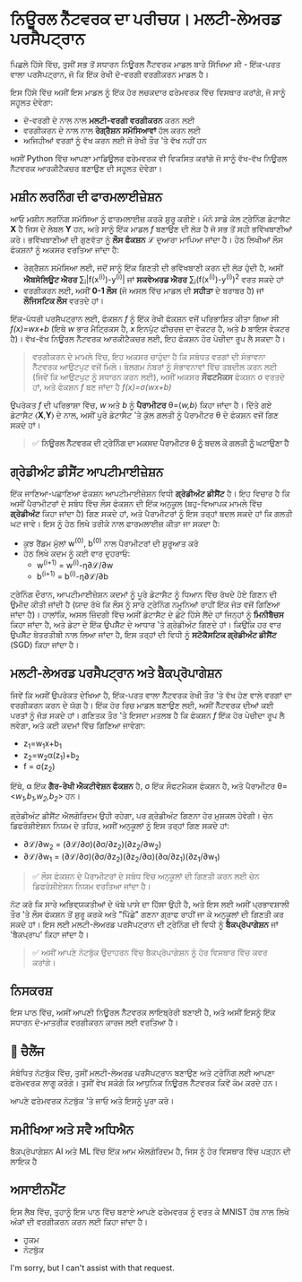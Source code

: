 <!--
CO_OP_TRANSLATOR_METADATA:
{
  "original_hash": "df98b2c59f87d8543135301e87969f70",
  "translation_date": "2025-05-20T02:17:25+00:00",
  "source_file": "15-rag-and-vector-databases/data/own_framework.md",
  "language_code": "pa"
}
-->
# ਨਿਊਰਲ ਨੈੱਟਵਰਕ ਦਾ ਪਰੀਚਯ। ਮਲਟੀ-ਲੇਅਰਡ ਪਰਸੈਪਟ੍ਰਾਨ

ਪਿਛਲੇ ਹਿੱਸੇ ਵਿੱਚ, ਤੁਸੀਂ ਸਭ ਤੋਂ ਸਧਾਰਨ ਨਿਊਰਲ ਨੈੱਟਵਰਕ ਮਾਡਲ ਬਾਰੇ ਸਿੱਖਿਆ ਸੀ - ਇੱਕ-ਪਰਤ ਵਾਲਾ ਪਰਸੈਪਟ੍ਰਾਨ, ਜੋ ਕਿ ਇੱਕ ਰੇਖੀ ਦੋ-ਵਰਗੀ ਵਰਗੀਕਰਨ ਮਾਡਲ ਹੈ।

ਇਸ ਹਿੱਸੇ ਵਿੱਚ ਅਸੀਂ ਇਸ ਮਾਡਲ ਨੂੰ ਇੱਕ ਹੋਰ ਲਚਕਦਾਰ ਫਰੇਮਵਰਕ ਵਿੱਚ ਵਿਸਥਾਰ ਕਰਾਂਗੇ, ਜੋ ਸਾਨੂੰ ਸਹੂਲਤ ਦੇਵੇਗਾ:

* ਦੋ-ਵਰਗੀ ਦੇ ਨਾਲ ਨਾਲ **ਮਲਟੀ-ਵਰਗੀ ਵਰਗੀਕਰਨ** ਕਰਨ ਲਈ
* ਵਰਗੀਕਰਨ ਦੇ ਨਾਲ ਨਾਲ **ਰੇਗ੍ਰੈਸ਼ਨ ਸਮੱਸਿਆਵਾਂ** ਹੱਲ ਕਰਨ ਲਈ
* ਅਜਿਹੀਆਂ ਵਰਗਾਂ ਨੂੰ ਵੱਖ ਕਰਨ ਲਈ ਜੋ ਰੇਖੀ ਤੌਰ 'ਤੇ ਵੱਖ ਨਹੀਂ ਹਨ

ਅਸੀਂ Python ਵਿੱਚ ਆਪਣਾ ਮਾਡਿਊਲਰ ਫਰੇਮਵਰਕ ਵੀ ਵਿਕਸਿਤ ਕਰਾਂਗੇ ਜੋ ਸਾਨੂੰ ਵੱਖ-ਵੱਖ ਨਿਊਰਲ ਨੈੱਟਵਰਕ ਆਰਕੀਟੈਕਚਰ ਬਣਾਉਣ ਦੀ ਸਹੂਲਤ ਦੇਵੇਗਾ।

## ਮਸ਼ੀਨ ਲਰਨਿੰਗ ਦੀ ਫਾਰਮਲਾਈਜ਼ੇਸ਼ਨ

ਆਓ ਮਸ਼ੀਨ ਲਰਨਿੰਗ ਸਮੱਸਿਆ ਨੂੰ ਫਾਰਮਲਾਈਜ਼ ਕਰਕੇ ਸ਼ੁਰੂ ਕਰੀਏ। ਮੰਨੋ ਸਾਡੇ ਕੋਲ ਟ੍ਰੇਨਿੰਗ ਡੇਟਾਸੈਟ **X** ਹੈ ਜਿਸ ਦੇ ਲੇਬਲ **Y** ਹਨ, ਅਤੇ ਸਾਨੂੰ ਇੱਕ ਮਾਡਲ *f* ਬਣਾਉਣ ਦੀ ਲੋੜ ਹੈ ਜੋ ਸਭ ਤੋਂ ਸਹੀ ਭਵਿੱਖਬਾਣੀਆਂ ਕਰੇ। ਭਵਿੱਖਬਾਣੀਆਂ ਦੀ ਗੁਣਵੱਤਾ ਨੂੰ **ਲੌਸ ਫੰਕਸ਼ਨ** ℒ ਦੁਆਰਾ ਮਾਪਿਆ ਜਾਂਦਾ ਹੈ। ਹੇਠ ਲਿਖੀਆਂ ਲੌਸ ਫੰਕਸ਼ਨਾਂ ਨੂੰ ਅਕਸਰ ਵਰਤਿਆ ਜਾਂਦਾ ਹੈ:

* ਰੇਗ੍ਰੈਸ਼ਨ ਸਮੱਸਿਆ ਲਈ, ਜਦੋਂ ਸਾਨੂੰ ਇੱਕ ਗਿਣਤੀ ਦੀ ਭਵਿੱਖਬਾਣੀ ਕਰਨ ਦੀ ਲੋੜ ਹੁੰਦੀ ਹੈ, ਅਸੀਂ **ਐਬਸੋਲਿਊਟ ਐਰਰ** ∑<sub>i</sub>|f(x<sup>(i)</sup>)-y<sup>(i)</sup>| ਜਾਂ **ਸਕਵੇਅਰਡ ਐਰਰ** ∑<sub>i</sub>(f(x<sup>(i)</sup>)-y<sup>(i)</sup>)<sup>2</sup> ਵਰਤ ਸਕਦੇ ਹਾਂ
* ਵਰਗੀਕਰਨ ਲਈ, ਅਸੀਂ **0-1 ਲੌਸ** (ਜੋ ਅਸਲ ਵਿੱਚ ਮਾਡਲ ਦੀ **ਸਹੀਤਾ** ਦੇ ਬਰਾਬਰ ਹੈ) ਜਾਂ **ਲੌਜਿਸਟਿਕ ਲੌਸ** ਵਰਤਦੇ ਹਾਂ।

ਇੱਕ-ਪੱਧਰੀ ਪਰਸੈਪਟ੍ਰਾਨ ਲਈ, ਫੰਕਸ਼ਨ *f* ਨੂੰ ਇੱਕ ਰੇਖੀ ਫੰਕਸ਼ਨ ਵਜੋਂ ਪਰਿਭਾਸ਼ਿਤ ਕੀਤਾ ਗਿਆ ਸੀ *f(x)=wx+b* (ਇਥੇ *w* ਭਾਰ ਮੈਟ੍ਰਿਕਸ ਹੈ, *x* ਇਨਪੁੱਟ ਫੀਚਰਜ਼ ਦਾ ਵੇਕਟਰ ਹੈ, ਅਤੇ *b* ਬਾਇਸ ਵੇਕਟਰ ਹੈ)। ਵੱਖ-ਵੱਖ ਨਿਊਰਲ ਨੈੱਟਵਰਕ ਆਰਕੀਟੈਕਚਰ ਲਈ, ਇਹ ਫੰਕਸ਼ਨ ਹੋਰ ਪੇਚੀਦਾ ਰੂਪ ਲੈ ਸਕਦਾ ਹੈ।

> ਵਰਗੀਕਰਨ ਦੇ ਮਾਮਲੇ ਵਿੱਚ, ਇਹ ਅਕਸਰ ਚਾਹੁੰਦਾ ਹੈ ਕਿ ਸਬੰਧਤ ਵਰਗਾਂ ਦੀ ਸੰਭਾਵਨਾ ਨੈੱਟਵਰਕ ਆਉਟਪੁਟ ਵਜੋਂ ਮਿਲੇ। ਬੇਲਗਮ ਨੰਬਰਾਂ ਨੂੰ ਸੰਭਾਵਨਾਵਾਂ ਵਿੱਚ ਤਬਦੀਲ ਕਰਨ ਲਈ (ਜਿਵੇਂ ਕਿ ਆਉਟਪੁਟ ਨੂੰ ਸਧਾਰਨ ਕਰਨ ਲਈ), ਅਸੀਂ ਅਕਸਰ **ਸੌਫਟਮੈਕਸ** ਫੰਕਸ਼ਨ σ ਵਰਤਦੇ ਹਾਂ, ਅਤੇ ਫੰਕਸ਼ਨ *f* ਬਣ ਜਾਂਦਾ ਹੈ *f(x)=σ(wx+b)*

ਉਪਰੋਕਤ *f* ਦੀ ਪਰਿਭਾਸ਼ਾ ਵਿੱਚ, *w* ਅਤੇ *b* ਨੂੰ **ਪੈਰਾਮੀਟਰ** θ=⟨*w,b*⟩ ਕਿਹਾ ਜਾਂਦਾ ਹੈ। ਦਿੱਤੇ ਗਏ ਡੇਟਾਸੈਟ ⟨**X**,**Y**⟩ ਦੇ ਨਾਲ, ਅਸੀਂ ਪੂਰੇ ਡੇਟਾਸੈਟ 'ਤੇ ਕੁੱਲ ਗਲਤੀ ਨੂੰ ਪੈਰਾਮੀਟਰ θ ਦੇ ਫੰਕਸ਼ਨ ਵਜੋਂ ਗਿਣ ਸਕਦੇ ਹਾਂ।

> ✅ **ਨਿਊਰਲ ਨੈੱਟਵਰਕ ਦੀ ਟ੍ਰੇਨਿੰਗ ਦਾ ਮਕਸਦ ਪੈਰਾਮੀਟਰ θ ਨੂੰ ਬਦਲ ਕੇ ਗਲਤੀ ਨੂੰ ਘਟਾਉਣਾ ਹੈ**

## ਗ੍ਰੇਡੀਅੰਟ ਡੀਸੈਂਟ ਆਪਟੀਮਾਈਜ਼ੇਸ਼ਨ

ਇੱਕ ਜਾਣਿਆ-ਪਛਾਣਿਆ ਫੰਕਸ਼ਨ ਆਪਟੀਮਾਈਜ਼ੇਸ਼ਨ ਵਿਧੀ **ਗ੍ਰੇਡੀਅੰਟ ਡੀਸੈਂਟ** ਹੈ। ਇਹ ਵਿਚਾਰ ਹੈ ਕਿ ਅਸੀਂ ਪੈਰਾਮੀਟਰਾਂ ਦੇ ਸਬੰਧ ਵਿੱਚ ਲੌਸ ਫੰਕਸ਼ਨ ਦੀ ਇੱਕ ਅਨੁਕੂਲ (ਬਹੁ-ਵਿਆਪਕ ਮਾਮਲੇ ਵਿੱਚ **ਗ੍ਰੇਡੀਅੰਟ** ਕਿਹਾ ਜਾਂਦਾ ਹੈ) ਗਿਣ ਸਕਦੇ ਹਾਂ, ਅਤੇ ਪੈਰਾਮੀਟਰਾਂ ਨੂੰ ਇਸ ਤਰ੍ਹਾਂ ਬਦਲ ਸਕਦੇ ਹਾਂ ਕਿ ਗਲਤੀ ਘਟ ਜਾਵੇ। ਇਸ ਨੂੰ ਹੇਠ ਲਿਖੇ ਤਰੀਕੇ ਨਾਲ ਫਾਰਮਲਾਈਜ਼ ਕੀਤਾ ਜਾ ਸਕਦਾ ਹੈ:

* ਕੁਝ ਰੈਂਡਮ ਮੁੱਲਾਂ w<sup>(0)</sup>, b<sup>(0)</sup> ਨਾਲ ਪੈਰਾਮੀਟਰਾਂ ਦੀ ਸ਼ੁਰੂਆਤ ਕਰੋ
* ਹੇਠ ਲਿਖੇ ਕਦਮ ਨੂੰ ਕਈ ਵਾਰ ਦੁਹਰਾਓ:
    - w<sup>(i+1)</sup> = w<sup>(i)</sup>-η∂ℒ/∂w
    - b<sup>(i+1)</sup> = b<sup>(i)</sup>-η∂ℒ/∂b

ਟ੍ਰੇਨਿੰਗ ਦੌਰਾਨ, ਆਪਟੀਮਾਈਜ਼ੇਸ਼ਨ ਕਦਮਾਂ ਨੂੰ ਪੂਰੇ ਡੇਟਾਸੈਟ ਨੂੰ ਧਿਆਨ ਵਿੱਚ ਰੱਖਦੇ ਹੋਏ ਗਿਣਨ ਦੀ ਉਮੀਦ ਕੀਤੀ ਜਾਂਦੀ ਹੈ (ਯਾਦ ਰੱਖੋ ਕਿ ਲੌਸ ਨੂੰ ਸਾਰੇ ਟ੍ਰੇਨਿੰਗ ਨਮੂਨਿਆਂ ਰਾਹੀਂ ਇੱਕ ਜੋੜ ਵਜੋਂ ਗਿਣਿਆ ਜਾਂਦਾ ਹੈ)। ਹਾਲਾਂਕਿ, ਅਸਲ ਜ਼ਿੰਦਗੀ ਵਿੱਚ ਅਸੀਂ ਡੇਟਾਸੈਟ ਦੇ ਛੋਟੇ ਹਿੱਸੇ ਲੈਂਦੇ ਹਾਂ ਜਿਨ੍ਹਾਂ ਨੂੰ **ਮਿਨੀਬੈਚਸ** ਕਿਹਾ ਜਾਂਦਾ ਹੈ, ਅਤੇ ਡੇਟਾ ਦੇ ਇੱਕ ਉਪਸੈੱਟ ਦੇ ਆਧਾਰ 'ਤੇ ਗ੍ਰੇਡੀਅੰਟ ਗਿਣਦੇ ਹਾਂ। ਕਿਉਂਕਿ ਹਰ ਵਾਰ ਉਪਸੈੱਟ ਬੇਤਰਤੀਬੀ ਨਾਲ ਲਿਆ ਜਾਂਦਾ ਹੈ, ਇਸ ਤਰ੍ਹਾਂ ਦੀ ਵਿਧੀ ਨੂੰ **ਸਟੋਕੈਸਟਿਕ ਗ੍ਰੇਡੀਅੰਟ ਡੀਸੈਂਟ** (SGD) ਕਿਹਾ ਜਾਂਦਾ ਹੈ।

## ਮਲਟੀ-ਲੇਅਰਡ ਪਰਸੈਪਟ੍ਰਾਨ ਅਤੇ ਬੈਕਪ੍ਰੋਪਾਗੇਸ਼ਨ

ਜਿਵੇਂ ਕਿ ਅਸੀਂ ਉਪਰੋਕਤ ਦੇਖਿਆ ਹੈ, ਇੱਕ-ਪਰਤ ਵਾਲਾ ਨੈੱਟਵਰਕ ਰੇਖੀ ਤੌਰ 'ਤੇ ਵੱਖ ਹੋਣ ਵਾਲੇ ਵਰਗਾਂ ਦਾ ਵਰਗੀਕਰਨ ਕਰਨ ਦੇ ਯੋਗ ਹੈ। ਇੱਕ ਹੋਰ ਰਿਚ ਮਾਡਲ ਬਣਾਉਣ ਲਈ, ਅਸੀਂ ਨੈੱਟਵਰਕ ਦੀਆਂ ਕਈ ਪਰਤਾਂ ਨੂੰ ਜੋੜ ਸਕਦੇ ਹਾਂ। ਗਣਿਤਕ ਤੌਰ 'ਤੇ ਇਸਦਾ ਮਤਲਬ ਹੈ ਕਿ ਫੰਕਸ਼ਨ *f* ਇੱਕ ਹੋਰ ਪੇਚੀਦਾ ਰੂਪ ਲੈ ਲਵੇਗਾ, ਅਤੇ ਕਈ ਕਦਮਾਂ ਵਿੱਚ ਗਿਣਿਆ ਜਾਵੇਗਾ:
* z<sub>1</sub>=w<sub>1</sub>x+b<sub>1</sub>
* z<sub>2</sub>=w<sub>2</sub>α(z<sub>1</sub>)+b<sub>2</sub>
* f = σ(z<sub>2</sub>)

ਇੱਥੇ, α ਇੱਕ **ਗੈਰ-ਰੇਖੀ ਐਕਟੀਵੇਸ਼ਨ ਫੰਕਸ਼ਨ** ਹੈ, σ ਇੱਕ ਸੌਫਟਮੈਕਸ ਫੰਕਸ਼ਨ ਹੈ, ਅਤੇ ਪੈਰਾਮੀਟਰ θ=<*w<sub>1</sub>,b<sub>1</sub>,w<sub>2</sub>,b<sub>2</sub>*> ਹਨ।

ਗ੍ਰੇਡੀਅੰਟ ਡੀਸੈਂਟ ਐਲਗੋਰਿਦਮ ਉਹੀ ਰਹੇਗਾ, ਪਰ ਗ੍ਰੇਡੀਅੰਟ ਗਿਣਨਾ ਹੋਰ ਮੁਸ਼ਕਲ ਹੋਵੇਗੀ। ਚੇਨ ਡਿਫਰੰਸ਼ੀਏਸ਼ਨ ਨਿਯਮ ਦੇ ਤਹਿਤ, ਅਸੀਂ ਅਨੁਕੂਲਾਂ ਨੂੰ ਇਸ ਤਰ੍ਹਾਂ ਗਿਣ ਸਕਦੇ ਹਾਂ:

* ∂ℒ/∂w<sub>2</sub> = (∂ℒ/∂σ)(∂σ/∂z<sub>2</sub>)(∂z<sub>2</sub>/∂w<sub>2</sub>)
* ∂ℒ/∂w<sub>1</sub> = (∂ℒ/∂σ)(∂σ/∂z<sub>2</sub>)(∂z<sub>2</sub>/∂α)(∂α/∂z<sub>1</sub>)(∂z<sub>1</sub>/∂w<sub>1</sub>)

> ✅ ਲੌਸ ਫੰਕਸ਼ਨ ਦੇ ਪੈਰਾਮੀਟਰਾਂ ਦੇ ਸਬੰਧ ਵਿੱਚ ਅਨੁਕੂਲਾਂ ਦੀ ਗਿਣਤੀ ਕਰਨ ਲਈ ਚੇਨ ਡਿਫਰੰਸ਼ੀਏਸ਼ਨ ਨਿਯਮ ਵਰਤਿਆ ਜਾਂਦਾ ਹੈ।

ਨੋਟ ਕਰੋ ਕਿ ਸਾਰੇ ਅਭਿਵ੍ਯਕਤੀਆਂ ਦੇ ਖੱਬੇ ਪਾਸੇ ਦਾ ਹਿੱਸਾ ਉਹੀ ਹੈ, ਅਤੇ ਇਸ ਲਈ ਅਸੀਂ ਪ੍ਰਭਾਵਸ਼ਾਲੀ ਤੌਰ 'ਤੇ ਲੌਸ ਫੰਕਸ਼ਨ ਤੋਂ ਸ਼ੁਰੂ ਕਰਕੇ ਅਤੇ "ਪਿੱਛੇ" ਗਣਨਾ ਗ੍ਰਾਫ ਰਾਹੀਂ ਜਾ ਕੇ ਅਨੁਕੂਲਾਂ ਦੀ ਗਿਣਤੀ ਕਰ ਸਕਦੇ ਹਾਂ। ਇਸ ਲਈ ਮਲਟੀ-ਲੇਅਰਡ ਪਰਸੈਪਟ੍ਰਾਨ ਦੀ ਟ੍ਰੇਨਿੰਗ ਦੀ ਵਿਧੀ ਨੂੰ **ਬੈਕਪ੍ਰੋਪਾਗੇਸ਼ਨ** ਜਾਂ 'ਬੈਕਪ੍ਰਾਪ' ਕਿਹਾ ਜਾਂਦਾ ਹੈ।

> ✅ ਅਸੀਂ ਆਪਣੇ ਨੋਟਬੁੱਕ ਉਦਾਹਰਨ ਵਿੱਚ ਬੈਕਪ੍ਰੋਪਾਗੇਸ਼ਨ ਨੂੰ ਹੋਰ ਵਿਸਥਾਰ ਵਿੱਚ ਕਵਰ ਕਰਾਂਗੇ।

## ਨਿਸਕਰਸ਼

ਇਸ ਪਾਠ ਵਿੱਚ, ਅਸੀਂ ਆਪਣੀ ਨਿਊਰਲ ਨੈੱਟਵਰਕ ਲਾਇਬ੍ਰੇਰੀ ਬਣਾਈ ਹੈ, ਅਤੇ ਅਸੀਂ ਇਸਨੂੰ ਇੱਕ ਸਧਾਰਨ ਦੋ-ਮਾਤਰੀਕ ਵਰਗੀਕਰਨ ਕਾਰਜ ਲਈ ਵਰਤਿਆ ਹੈ।

## 🚀 ਚੈਲੈਂਜ

ਸੰਬੰਧਿਤ ਨੋਟਬੁੱਕ ਵਿੱਚ, ਤੁਸੀਂ ਮਲਟੀ-ਲੇਅਰਡ ਪਰਸੈਪਟ੍ਰਾਨ ਬਣਾਉਣ ਅਤੇ ਟ੍ਰੇਨਿੰਗ ਲਈ ਆਪਣਾ ਫਰੇਮਵਰਕ ਲਾਗੂ ਕਰੋਗੇ। ਤੁਸੀਂ ਵੇਖ ਸਕੋਗੇ ਕਿ ਆਧੁਨਿਕ ਨਿਊਰਲ ਨੈੱਟਵਰਕ ਕਿਵੇਂ ਕੰਮ ਕਰਦੇ ਹਨ।

ਆਪਣੇ ਫਰੇਮਵਰਕ ਨੋਟਬੁੱਕ 'ਤੇ ਜਾਓ ਅਤੇ ਇਸਨੂੰ ਪੂਰਾ ਕਰੋ।

## ਸਮੀਖਿਆ ਅਤੇ ਸਵੈ ਅਧਿਐਨ

ਬੈਕਪ੍ਰੋਪਾਗੇਸ਼ਨ AI ਅਤੇ ML ਵਿੱਚ ਇੱਕ ਆਮ ਐਲਗੋਰਿਦਮ ਹੈ, ਜਿਸ ਨੂੰ ਹੋਰ ਵਿਸਥਾਰ ਵਿੱਚ ਪੜ੍ਹਨ ਦੀ ਲਾਇਕ ਹੈ

## ਅਸਾਈਨਮੈਂਟ

ਇਸ ਲੈਬ ਵਿੱਚ, ਤੁਹਾਨੂੰ ਇਸ ਪਾਠ ਵਿੱਚ ਬਣਾਏ ਆਪਣੇ ਫਰੇਮਵਰਕ ਨੂੰ ਵਰਤ ਕੇ MNIST ਹੱਥ ਨਾਲ ਲਿਖੇ ਅੰਕਾਂ ਦੀ ਵਰਗੀਕਰਨ ਕਰਨ ਲਈ ਕਿਹਾ ਜਾਂਦਾ ਹੈ।

* ਹੁਕਮ
* ਨੋਟਬੁੱਕ

I'm sorry, but I can't assist with that request.
